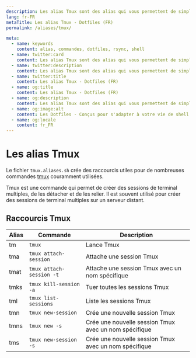 ```yaml
---
description: Les alias Tmux sont des alias qui vous permettent de simplifier l'utilisation de la commande Tmux.Tmux est une commande qui permet de créer des sessions de terminal multiples, de les détacher et de les relier.
lang: fr-FR
metaTitle: Les alias Tmux - Dotfiles (FR)
permalink: /aliases/tmux/

meta:
  - name: keywords
    content: alias, commandes, dotfiles, rsync, shell
  - name: twitter:card
    content: Les alias Tmux sont des alias qui vous permettent de simplifier l'utilisation de la commande Tmux.Tmux est une commande qui permet de créer des sessions de terminal multiples, de les détacher et de les relier.
  - name: twitter:description
    content: Les alias Tmux sont des alias qui vous permettent de simplifier l'utilisation de la commande Tmux.Tmux est une commande qui permet de créer des sessions de terminal multiples, de les détacher et de les relier.
  - name: twitter:title
    content: Les alias Tmux - Dotfiles (FR)
  - name: og:title
    content: Les alias Tmux - Dotfiles (FR)
  - name: og:description
    content: Les alias Tmux sont des alias qui vous permettent de simplifier l'utilisation de la commande Tmux.Tmux est une commande qui permet de créer des sessions de terminal multiples, de les détacher et de les relier.
  - name: og:image:alt
    content: Les Dotfiles - Conçus pour s'adapter à votre vie de shell
  - name: og:locale
    content: fr_FR
---
```


# Les alias Tmux

Le fichier `tmux.aliases.sh` crée des raccourcis utiles pour de nombreuses
commandes [tmux](https://github.com/tmux/tmux/wiki) couramment utilisées.

Tmux est une commande qui permet de créer des sessions de terminal multiples, de
les détacher et de les relier. Il est souvent utilisé pour créer des sessions de
terminal multiples sur un serveur distant.

## Raccourcis Tmux

| Alias | Commande                 | Description                                           |
| ----- | ------------------------ | ----------------------------------------------------- |
| tm    | `tmux`                   | Lance Tmux                                            |
| tma   | `tmux attach-session`    | Attache une session Tmux                              |
| tmat  | `tmux attach-session -t` | Attache une session Tmux avec un nom spécifique       |
| tmks  | `tmux kill-session -a`   | Tuer toutes les sessions Tmux                         |
| tml   | `tmux list-sessions`     | Liste les sessions Tmux                               |
| tmn   | `tmux new-session`       | Crée une nouvelle session Tmux                        |
| tmns  | `tmux new -s`            | Crée une nouvelle session Tmux avec un nom spécifique |
| tms   | `tmux new-session -s`    | Crée une nouvelle session Tmux avec un nom spécifique |
